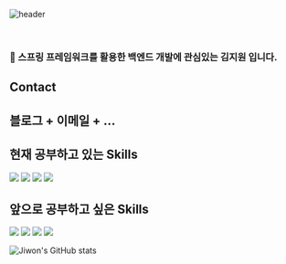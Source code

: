 ![header](https://capsule-render.vercel.app/api?type=rounded&color=auto&height=150&section=header&text=Welcome%20to%20Jiwon's%20GitHub&fontSize=50)

​
### 👋 스프링 프레임워크를 활용한 백엔드 개발에 관심있는 김지원 입니다. 

## Contact
## 블로그 + 이메일 + ...


## 현재 공부하고 있는 Skills
<img src="https://img.shields.io/badge/Spring-6DB33F?style=flat-square&logo=spring&logoColor=white"/>  <img src="https://img.shields.io/badge/Spring Boot-6DB33F?style=flat-square&logo=springboot&logoColor=white"/> <img src="https://img.shields.io/badge/JPA(Spring Data JPA + Querydsl)-59666C?style=flat-square&logo=hibernate&logoColor=white"/> <img src="https://img.shields.io/badge/Python-3776AB?style=flat-square&logo=python&logoColor=black"/>


## 앞으로 공부하고 싶은 Skills
<img src="https://img.shields.io/badge/Spring Security-6DB33F?style=flat-square&logo=springsecurity&logoColor=white"/> <img src="https://img.shields.io/badge/Apache Kafka-231F20?style=flat-square&logo=apachekafka&logoColor=white"/>  <img src="https://img.shields.io/badge/Redis-DC382D?style=flat-square&logo=redis&logoColor=white"/>  <img src="https://img.shields.io/badge/Mongo DB-7A248?style=flat-square&logo=mongodb&logoColor=white"/>






![Jiwon's GitHub stats](https://github-readme-stats.vercel.app/api?username=supportlaver&show_icons=true&theme=radical)

## 


